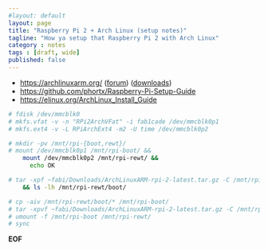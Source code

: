 ```yaml
---
#layout: default
layout: page
title: "Raspberry Pi 2 + Arch Linux (setup notes)"
tagline: "How ya setup that Raspberry Pi 2 with Arch Linux"
category : notes
tags : [draft, wide]
published: false
---
```


* <https://archlinuxarm.org/> ([forum](https://archlinuxarm.org/forum)) ([downloads](https://archlinuxarm.org/about/downloads))
* <https://github.com/phortx/Raspberry-Pi-Setup-Guide>
* <https://elinux.org/ArchLinux_Install_Guide>


```bash
# fdisk /dev/mmcblk0
# mkfs.vfat -v -n "RPi2ArchVFat" -i fab1cade /dev/mmcblk0p1
# mkfs.ext4 -v -L RPiArchExt4 -m2 -U time /dev/mmcblk0p2
```

```bash
# mkdir -pv /mnt/rpi-{boot,rewt}/
# mount /dev/mmcblk0p1 /mnt/rpi-boot/ &&
    mount /dev/mmcblk0p2 /mnt/rpi-rewt/ &&
      echo OK
```

```bash
# tar -xpf ~fabi/Downloads/ArchLinuxARM-rpi-2-latest.tar.gz -C /mnt/rpi-rewt/  \
    && ls -lh /mnt/rpi-rewt/boot/
```

```bash
# cp -aiv /mnt/rpi-rewt/boot/* /mnt/rpi-boot/
# tar -xpvf ~fabi/Downloads/ArchLinuxARM-rpi-2-latest.tar.gz -C /mnt/rpi-boot/ --strip-components=2 ./boot/
# umount -f /mnt/rpi-boot /mnt/rpi-rewt/
# sync
```

__EOF__
